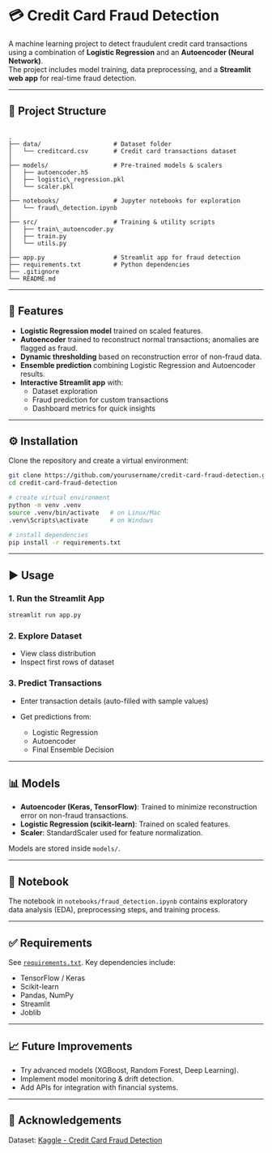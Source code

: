 # 💳 Credit Card Fraud Detection

A machine learning project to detect fraudulent credit card transactions using a combination of **Logistic Regression** and an **Autoencoder (Neural Network)**.  
The project includes model training, data preprocessing, and a **Streamlit web app** for real-time fraud detection.

---

## 📂 Project Structure

```

.
├── data/                    # Dataset folder
│   └── creditcard.csv       # Credit card transactions dataset
│
├── models/                  # Pre-trained models & scalers
│   ├── autoencoder.h5
│   ├── logistic\_regression.pkl
│   └── scaler.pkl
│
├── notebooks/               # Jupyter notebooks for exploration
│   └── fraud\_detection.ipynb
│
├── src/                     # Training & utility scripts
│   ├── train\_autoencoder.py
│   ├── train.py
│   └── utils.py
│
├── app.py                   # Streamlit app for fraud detection
├── requirements.txt         # Python dependencies
├── .gitignore
└── README.md

````

---

## 🚀 Features
- **Logistic Regression model** trained on scaled features.
- **Autoencoder** trained to reconstruct normal transactions; anomalies are flagged as fraud.
- **Dynamic thresholding** based on reconstruction error of non-fraud data.
- **Ensemble prediction** combining Logistic Regression and Autoencoder results.
- **Interactive Streamlit app** with:
  - Dataset exploration
  - Fraud prediction for custom transactions
  - Dashboard metrics for quick insights

---

## ⚙️ Installation

Clone the repository and create a virtual environment:

```bash
git clone https://github.com/yourusername/credit-card-fraud-detection.git
cd credit-card-fraud-detection

# create virtual environment
python -m venv .venv
source .venv/bin/activate   # on Linux/Mac
.venv\Scripts\activate      # on Windows

# install dependencies
pip install -r requirements.txt
````

---

## ▶️ Usage

### 1. Run the Streamlit App

```bash
streamlit run app.py
```

### 2. Explore Dataset

* View class distribution
* Inspect first rows of dataset

### 3. Predict Transactions

* Enter transaction details (auto-filled with sample values)
* Get predictions from:

  * Logistic Regression
  * Autoencoder
  * Final Ensemble Decision

---

## 📊 Models

* **Autoencoder (Keras, TensorFlow)**: Trained to minimize reconstruction error on non-fraud transactions.
* **Logistic Regression (scikit-learn)**: Trained on scaled features.
* **Scaler**: StandardScaler used for feature normalization.

Models are stored inside `models/`.

---

## 📓 Notebook

The notebook in `notebooks/fraud_detection.ipynb` contains exploratory data analysis (EDA), preprocessing steps, and training process.

---

## ✅ Requirements

See [`requirements.txt`](requirements.txt).
Key dependencies include:

* TensorFlow / Keras
* Scikit-learn
* Pandas, NumPy
* Streamlit
* Joblib

---

## 📈 Future Improvements

* Try advanced models (XGBoost, Random Forest, Deep Learning).
* Implement model monitoring & drift detection.
* Add APIs for integration with financial systems.

---

## 🙌 Acknowledgements

Dataset: [Kaggle - Credit Card Fraud Detection](https://www.kaggle.com/mlg-ulb/creditcardfraud)

